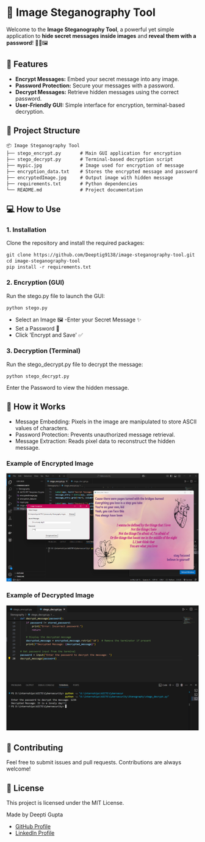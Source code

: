 # 🔐 Image Steganography Tool
Welcome to the **Image Steganography Tool**, a powerful yet simple application to **hide secret messages inside images** and **reveal them with a password**! 🕵️‍♂️🖼️

## 🚀 Features

- **Encrypt Messages:** Embed your secret message into any image.
- **Password Protection:** Secure your messages with a password.
- **Decrypt Messages:** Retrieve hidden messages using the correct password.
- **User-Friendly GUI:** Simple interface for encryption, terminal-based decryption.

## 📂 Project Structure
```
📦 Image Steganography Tool
├── stego_encrypt.py       # Main GUI application for encryption
├── stego_decrypt.py       # Terminal-based decryption script
├── mypic.jpg              # Image used for encryption of message
├── encryption_data.txt    # Stores the encrypted message and password
├── encryptedImage.jpg     # Output image with hidden message
├── requirements.txt       # Python dependencies
└── README.md              # Project documentation
```

## 💻 How to Use

### 1. Installation
Clone the repository and install the required packages:
```
git clone https://github.com/Deeptig9138/image-steganography-tool.git
cd image-steganography-tool
pip install -r requirements.txt
```

### 2. Encryption (GUI)
Run the stego.py file to launch the GUI:
```
python stego.py
```
- Select an Image 🖼️
-Enter your Secret Message ✨
- Set a Password 🔐
- Click 'Encrypt and Save' ✅

### 3. Decryption (Terminal)
Run the stego_decrypt.py file to decrypt the message:
```
python stego_decrypt.py
```
Enter the Password to view the hidden message.

## 🧠 How it Works
- Message Embedding: Pixels in the image are manipulated to store ASCII values of characters.
- Password Protection: Prevents unauthorized message retrieval.
- Message Extraction: Reads pixel data to reconstruct the hidden message.

### Example of Encrypted Image
![Encrypted Image](https://github.com/Deeptig9138/My_Project_Image-Steganography-Tool/blob/main/Images/encrypted.png)

### Example of Decrypted Image
![Decrypted Image](https://github.com/Deeptig9138/My_Project_Image-Steganography-Tool/blob/main/Images/decrypted.png)

## 🤖 Contributing
Feel free to submit issues and pull requests. Contributions are always welcome!

## 📄 License
This project is licensed under the MIT License.

Made by Deepti Gupta
- [GitHub Profile](https://github.com/Deeptig9138)
- [LinkedIn Profile](www.linkedin.com/in/-deepti-gupta)
